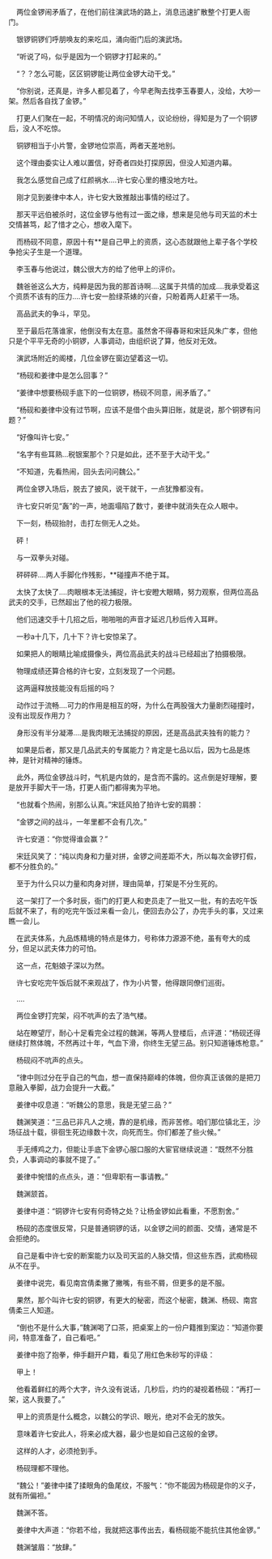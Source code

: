    两位金锣闹矛盾了，在他们前往演武场的路上，消息迅速扩散整个打更人衙门。

    银锣铜锣们呼朋唤友的来吃瓜，涌向衙门后的演武场。

    “听说了吗，似乎是因为一个铜锣才打起来的。”

    “？？怎么可能，区区铜锣能让两位金锣大动干戈。”

    “你别说，还真是，许多人都见着了，今早老陶去找李玉春要人，没给，大吵一架。然后各自找了金锣。”

    打更人们聚在一起，不明情况的询问知情人，议论纷纷，得知是为了一个铜锣后，没人不吃惊。

    铜锣相当于小片警，金锣地位崇高，两者天差地别。

    这个理由委实让人难以置信，好奇者四处打探原因，但没人知道内幕。

    我怎么感觉自己成了红颜祸水....许七安心里的槽没地方吐。

    刚才见到姜律中本人，许七安大致推敲出事情的经过了。

    那天平远伯被杀时，这位金锣与他有过一面之缘，想来是见他与司天监的术士交情甚笃，起了惜才之心，想收入麾下。

    而杨砚不同意，原因十有**是自己甲上的资质，这心态就跟他上辈子各个学校争抢尖子生是一个道理。

    李玉春与他说过，魏公很大方的给了他甲上的评价。

    魏爸爸这么大方，纯粹是因为我的那首诗啊....这属于共情的加成....我承受着这个资质不该有的压力....许七安一脸绿茶婊的兴奋，只盼着两人赶紧干一场。

    高品武夫的争斗，罕见。

    至于最后花落谁家，他倒没有太在意。虽然舍不得春哥和宋廷风朱广孝，但他只是个平平无奇的小铜锣，人事调动，由组织说了算，他反对无效。

    演武场附近的阁楼，几位金锣在窗边望着这一切。

    “杨砚和姜律中是怎么回事？”

    “姜律中想要杨砚手底下的一位铜锣，杨砚不同意，闹矛盾了。”

    “杨砚和姜律中没有过节啊，应该不是借个由头算旧账，就是说，那个铜锣有问题？”

    “好像叫许七安。”

    “名字有些耳熟...税银案那个？只是如此，还不至于大动干戈。”

    “不知道，先看热闹，回头去问问魏公。”

    两位金锣入场后，脱去了披风，说干就干，一点犹豫都没有。

    许七安只听见“轰”的一声，地面塌陷了数寸，姜律中就消失在众人眼中。

    下一刻，杨砚抬肘，击打左侧无人之处。

    砰！

    与一双拳头对碰。

    砰砰砰....两人手脚化作残影，**碰撞声不绝于耳。

    太快了太快了....肉眼根本无法捕捉，许七安瞪大眼睛，努力观察，但两位高品武夫的交手，已然超出了他的视力极限。

    他们迅速交手十几招之后，啪啪啪的声音才延迟几秒后传入耳畔。

    一秒a十几下，几十下？许七安惊呆了。

    如果把人的眼睛比喻成摄像头，两位高品武夫的战斗已经超出了拍摄极限。

    物理成绩还算合格的许七安，立刻发现了一个问题。

    这两逼释放技能没有后摇的吗？

    动作过于流畅....可力的作用是相互的呀，为什么在两股强大力量剧烈碰撞时，没有出现反作用力？

    身形没有半分凝滞....是我肉眼无法捕捉的原因，还是高品武夫独有的能力？

    如果是后者，那又是几品武夫的专属能力？肯定是七品以后，因为七品是炼神，是针对精神的锤炼。

    此外，两位金锣战斗时，气机是内敛的，是含而不露的。这点倒是好理解，要是放开手脚大干一场，打更人衙门都得夷为平地。

    “也就看个热闹，别那么认真。”宋廷风拍了拍许七安的肩膀：

    “金锣之间的战斗，一年里都不会有几次。”

    许七安道：“你觉得谁会赢？”

    宋廷风笑了：“纯以肉身和力量对拼，金锣之间差距不大，所以每次金锣打假，都不分胜负的。”

    至于为什么只以力量和肉身对拼，理由简单，打架是不分生死的。

    这一架打了一个多时辰，衙门的打更人和吏员走了一批又一批，有的去吃午饭后就不来了，有的吃完午饭过来看一会儿，便回去办公了，办完手头的事，又过来瞧一会儿。

    在武夫体系，九品炼精境的特点是体力，号称体力源源不绝，虽有夸大的成分，但足以武夫体力的可怕。

    这一点，花魁娘子深以为然。

    许七安吃完午饭后就不来观战了，作为小片警，他得跟同僚们巡街。

    ....

    两位金锣打完架，闷不吭声的去了浩气楼。

    站在瞭望厅，耐心十足看完全过程的魏渊，等两人登楼后，点评道：“杨砚还得继续打熬体魄，不然再过十年，气血下滑，你终生无望三品。别只知道锤炼枪意。”

    杨砚闷不吭声的点头。

    “律中则过分在乎自己的气血，想一直保持巅峰的体魄，但你真正该做的是把刀意融入拳脚，战力会提升一大截。”

    姜律中叹息道：“听魏公的意思，我是无望三品？”

    魏渊笑道：“三品已非凡人之境，靠的是机缘，而非苦修。咱们那位镇北王，沙场征战十载，徘徊生死边缘数十次，向死而生。你们都差了些火候。”

    手无缚鸡之力，但能让手底下金锣心服口服的大宦官继续说道：“既然不分胜负，人事调动的事就不提了。”

    姜律中惋惜的点点头，道：“但卑职有一事请教。”

    魏渊颔首。

    姜律中道：“铜锣许七安有何奇特之处？让杨金锣如此看重，不愿割舍。”

    杨砚的态度很反常，只是普通铜锣的话，以金锣之间的颜面、交情，通常是不会拒绝的。

    自己是看中许七安的断案能力以及司天监的人脉交情，但这些东西，武痴杨砚从不在乎。

    姜律中说完，看见南宫倩柔撇了撇嘴，有些不屑，但更多的是不服。

    果然，那个叫许七安的铜锣，有更大的秘密，而这个秘密，魏渊、杨砚、南宫倩柔三人知道。

    “倒也不是什么大事，”魏渊喝了口茶，把桌案上的一份户籍推到案边：“知道你要问，特意准备了，自己看吧。”

    姜律中抱了抱拳，伸手翻开户籍，看见了用红色朱砂写的评级：

    甲上！

    他看着鲜红的两个大字，许久没有说话，几秒后，灼灼的凝视着杨砚：“再打一架，这人我要了。”

    甲上的资质是什么概念，以魏公的学识、眼光，绝对不会无的放矢。

    意味着许七安此人，将来必成大器，最少也是如自己这般的金锣。

    这样的人才，必须抢到手。

    杨砚理都不理他。

    “魏公！”姜律中揉了揉眼角的鱼尾纹，不服气：“你不能因为杨砚是你的义子，就有所偏袒。”

    魏渊不答。

    姜律中大声道：“你若不给，我就把这事传出去，看杨砚能不能抗住其他金锣。”

    魏渊皱眉：“放肆。”